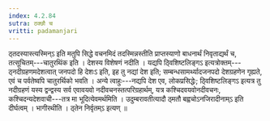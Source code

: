 ```yaml
---
index: 4.2.84
sutra: ठक्छौ च
vritti: padamanjari
---
```


 ठ्तदस्यास्त्यस्मिन्ऽ इति मतुपि सिद्धे वचनमिदं तदस्मिन्नस्तीति प्राप्तस्याणो बाधनार्थं निवृताद्यर्थं च, तत्सूचितम्---चातुरथिंक इति । देशस्य विशेषणं नदीति । यद्यपि ठ्विशिष्टलिङ्गऽ इत्यत्रोक्तम्---ठ्नदीग्रहणमदेशत्वात् जनपदो हि देशःऽ इति, इह तु नद्यां देश इति; सम्बन्धसामर्थ्यादजनपदो देशग्रहणेन गृह्यते, एवं च पर्वतेष्वपि चातुरर्थिको भवति । अन्ये त्वाहुः---नद्यपि देश एव, लोकप्रसिद्धेः; ठ्विशिष्टलिङ्गऽ इत्यत्र तु नदीग्रहणं यस्य द्वन्द्वस्य सर्व एवावयवो नदीवचनस्तत्परिग्रहार्थम्, यत्र कश्चिदवयवोनदीवचनः, कश्चिदन्यदेशवाची---तत्र मा भूदित्येवमर्थमिति । उदुम्बरावतीत्यादौ ठ्मतौ बह्वचोऽनजिरादीनाम्ऽ इति दीर्घत्वम् । भागीरथीति । ठ्तेन निर्वृतम्ऽ इत्यण् ॥